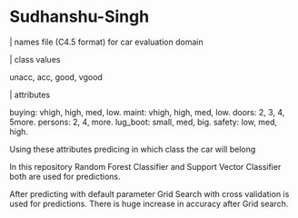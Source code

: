 # Sudhanshu-Singh

| names file (C4.5 format) for car evaluation domain

| class values

unacc, acc, good, vgood

| attributes

buying:   vhigh, high, med, low.
maint:    vhigh, high, med, low.
doors:    2, 3, 4, 5more.
persons:  2, 4, more.
lug_boot: small, med, big.
safety:   low, med, high.

Using these attributes predicing in which class the car will belong

In this repository Random Forest Classifier and Support Vector Classifier both are used for predictions.

After predicting with default parameter Grid Search with cross validation is used for predictions.
There is huge increase in accuracy after Grid search.
